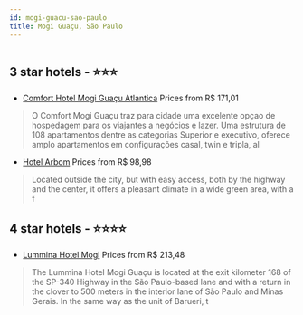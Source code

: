 ```yaml
---
id: mogi-guacu-sao-paulo
title: Mogi Guaçu, São Paulo
---
```


<center><img src="https://novo-hu.s3.amazonaws.com/reservas/ota/prod/hotel/3518/comfort-hotel-mogi-guacu-sp-001_20171121114705.png" alt="" /></center>


##  3 star hotels - ⭐️⭐️⭐️

-    [Comfort Hotel Mogi Guaçu Atlantica](https://us.hurb.com/hotels/mogi-guacu/comfort-hotel-mogi-guacu-atlantica-OMN-6333?cmp=18055) Prices from R$ 171,01
   > O Comfort Mogi Guaçu traz para cidade uma excelente opçao de hospedagem para os viajantes a negócios e lazer. Uma estrutura de 108 apartamentos dentre as categorias Superior e executivo, oferece amplo apartamentos em configurações casal, twin e tripla, al
-    [Hotel Arbom](https://us.hurb.com/hotels/mogi-guacu/hotel-arbom-10594?cmp=18055) Prices from R$ 98,98
   > Located outside the city, but with easy access, both by the highway and the center, it offers a pleasant climate in a wide green area, with a f

##  4 star hotels - ⭐️⭐️⭐️⭐️

-    [Lummina Hotel Mogi](https://us.hurb.com/hotels/mogi-guacu/lummina-hotel-mogi-OMN-7063?cmp=18055) Prices from R$ 213,48
   > The Lummina Hotel Mogi Guaçu is located at the exit kilometer 168 of the SP-340 Highway in the São Paulo-based lane and with a return in the clover to 500 meters in the interior lane of São Paulo and Minas Gerais. In the same way as the unit of Barueri, t
